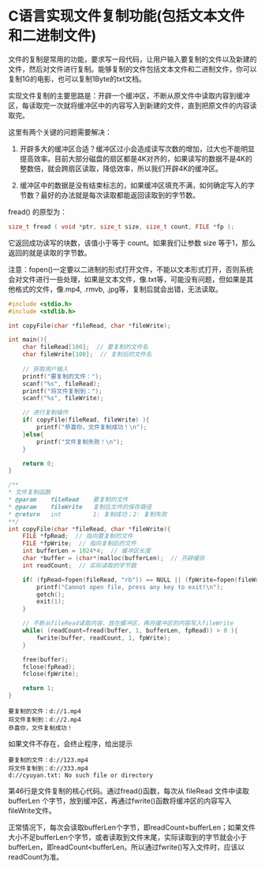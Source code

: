 # C语言实现文件复制功能(包括文本文件和二进制文件)

文件的复制是常用的功能，要求写一段代码，让用户输入要复制的文件以及新建的文件，然后对文件进行复制。能够复制的文件包括文本文件和二进制文件，你可以复制1G的电影，也可以复制1Byte的txt文档。

实现文件复制的主要思路是：开辟一个缓冲区，不断从原文件中读取内容到缓冲区，每读取完一次就将缓冲区中的内容写入到新建的文件，直到把原文件的内容读取完。

这里有两个关键的问题需要解决：

1) 开辟多大的缓冲区合适？缓冲区过小会造成读写次数的增加，过大也不能明显提高效率。目前大部分磁盘的扇区都是4K对齐的，如果读写的数据不是4K的整数倍，就会跨扇区读取，降低效率，所以我们开辟4K的缓冲区。

2) 缓冲区中的数据是没有结束标志的，如果缓冲区填充不满，如何确定写入的字节数？最好的办法就是每次读取都能返回读取到的字节数。

fread() 的原型为：

```c
size_t fread ( void *ptr, size_t size, size_t count, FILE *fp );
```

它返回成功读写的块数，该值小于等于 count。如果我们让参数 size 等于1，那么返回的就是读取的字节数。

注意：fopen()一定要以二进制的形式打开文件，不能以文本形式打开，否则系统会对文件进行一些处理，如果是文本文件，像.txt等，可能没有问题，但如果是其他格式的文件，像.mp4, .rmvb, .jpg等，复制后就会出错，无法读取。

```c
#include <stdio.h>
#include <stdlib.h>

int copyFile(char *fileRead, char *fileWrite);

int main(){
    char fileRead[100];  // 要复制的文件名
    char fileWrite[100];  // 复制后的文件名
   
    // 获取用户输入
    printf("要复制的文件：");
    scanf("%s", fileRead);
    printf("将文件复制到：");
    scanf("%s", fileWrite);

    // 进行复制操作
    if( copyFile(fileRead, fileWrite) ){
        printf("恭喜你，文件复制成功！\n");
    }else{
        printf("文件复制失败！\n");
    }

    return 0;
}

/**
* 文件复制函数
* @param    fileRead    要复制的文件
* @param    fileWrite   复制后文件的保存路径
* @return   int         1: 复制成功；2: 复制失败
**/
int copyFile(char *fileRead, char *fileWrite){
    FILE *fpRead;  // 指向要复制的文件
    FILE *fpWrite;  // 指向复制后的文件
    int bufferLen = 1024*4;  // 缓冲区长度
    char *buffer = (char*)malloc(bufferLen);  // 开辟缓存
    int readCount;  // 实际读取的字节数

    if( (fpRead=fopen(fileRead, "rb")) == NULL || (fpWrite=fopen(fileWrite, "wb")) == NULL ){
        printf("Cannot open file, press any key to exit!\n");
        getch();
        exit(1);
    }

    // 不断从fileRead读取内容，放在缓冲区，再将缓冲区的内容写入fileWrite
    while( (readCount=fread(buffer, 1, bufferLen, fpRead)) > 0 ){
        fwrite(buffer, readCount, 1, fpWrite);
    }

    free(buffer);
    fclose(fpRead);
    fclose(fpWrite);

    return 1;
}
```

```
要复制的文件：d://1.mp4
将文件复制到：d://2.mp4
恭喜你，文件复制成功！
```

如果文件不存在，会终止程序，给出提示

```
要复制的文件：d://123.mp4
将文件复制到：d://333.mp4
d://cyuyan.txt: No such file or directory
```

第46行是文件复制的核心代码。通过fread()函数，每次从 fileRead 文件中读取 bufferLen 个字节，放到缓冲区，再通过fwrite()函数将缓冲区的内容写入fileWrite文件。

正常情况下，每次会读取bufferLen个字节，即readCount=bufferLen；如果文件大小不足bufferLen个字节，或者读取到文件末尾，实际读取到的字节就会小于bufferLen，即readCount<bufferLen。所以通过fwrite()写入文件时，应该以readCount为准。

